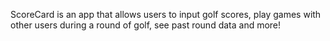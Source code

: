 ScoreCard is an app that allows users to input golf scores, play games with other users during a round of golf, see past round data and more!
